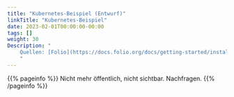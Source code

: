 ```yaml
---
title: "Kubernetes-Beispiel (Entwurf)"
linkTitle: "Kubernetes-Beispiel"
date: 2023-02-01T00:00:00-00:00
tags: []
weight: 30
Description: "
    Quellen: [Folio](https://docs.folio.org/docs/getting-started/installation/kubernetesex/) & [GBV](https://info.gbv.de/pages/viewpage.action?pageId=850624532)
    "
---
```


{{% pageinfo %}}
Nicht mehr öffentlich, nicht sichtbar. Nachfragen.
{{% /pageinfo %}}

